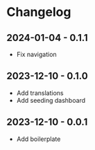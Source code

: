 # Changelog


## 2024-01-04 - 0.1.1

-   Fix navigation

## 2023-12-10 - 0.1.0

-   Add translations
-   Add seeding dashboard

## 2023-12-10 - 0.0.1

-   Add boilerplate